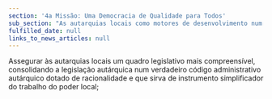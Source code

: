 ```yaml
---
section: '4a Missão: Uma Democracia de Qualidade para Todos'
sub_section: "As autarquias locais como motores de desenvolvimento num país descentralizado"
fulfilled_date: null
links_to_news_articles: null
---
```


Assegurar às autarquias locais um quadro legislativo mais compreensível, consolidando a legislação autárquica num verdadeiro código administrativo autárquico dotado de racionalidade e que sirva de instrumento simplificador do trabalho do poder local;
